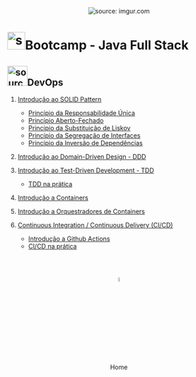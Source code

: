 <div align="center">
    <img src="https://i.imgur.com/w8tTOuT.png" title="source: imgur.com" /> 
</div>
<h1><img src="https://i.imgur.com/JSfXyzm.png" title="source: imgur.com" width="40px"/>Bootcamp - Java Full Stack </h1>

<h2><img src="https://i.imgur.com/KOZy0uM.png" title="source: imgur.com" width="45px"/>DevOps</h2>

1. <a href="solid.md" >Introdução ao SOLID Pattern</a>
   - <a href="solid_01.md" >Princípio da Responsabilidade Única</a>
   - <a href="solid_02.md" >Princípio Aberto-Fechado</a>
   - <a href="solid_03.md" >Princípio da Substituição de Liskov</a>
   - <a href="solid_04.md" >Princípio da Segregação de Interfaces</a>
   - <a href="solid_05.md" >Princípio da Inversão de Dependências</a>

2. <a href="ddd.md" >Introdução ao Domain-Driven Design - DDD</a>
3. <a href="tdd.md" >Introdução ao Test-Driven Development - TDD</a>
   - <a href="tdd_pratica.md" >TDD na prática</a>

4. <a href="container.md" >Introdução a Containers</a>
5. <a href="orquestrador.md" >Introdução a Orquestradores de Containers</a>
6. <a href="ci_cd.md" >Continuous Integration / Continuous Delivery (CI/CD)</a>
   - <a href="github_actions.md" >Introdução a Github Actions</a>
   - <a href="ci_cd_pratica.md" >CI/CD na prática</a>


<br /><br />
	
<div align="center"><a href="../README.md"><img src="https://i.imgur.com/kfHCxif.png" title="source: imgur.com" width="5%"/></a></div>
<div align="center">Home</div>
